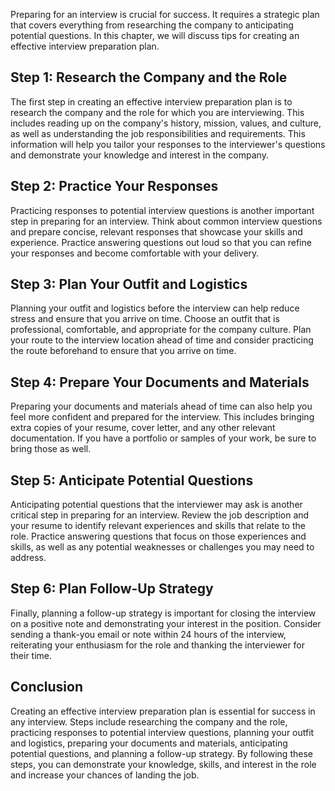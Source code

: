 
Preparing for an interview is crucial for success. It requires a strategic plan that covers everything from researching the company to anticipating potential questions. In this chapter, we will discuss tips for creating an effective interview preparation plan.

Step 1: Research the Company and the Role
-----------------------------------------

The first step in creating an effective interview preparation plan is to research the company and the role for which you are interviewing. This includes reading up on the company's history, mission, values, and culture, as well as understanding the job responsibilities and requirements. This information will help you tailor your responses to the interviewer's questions and demonstrate your knowledge and interest in the company.

Step 2: Practice Your Responses
-------------------------------

Practicing responses to potential interview questions is another important step in preparing for an interview. Think about common interview questions and prepare concise, relevant responses that showcase your skills and experience. Practice answering questions out loud so that you can refine your responses and become comfortable with your delivery.

Step 3: Plan Your Outfit and Logistics
--------------------------------------

Planning your outfit and logistics before the interview can help reduce stress and ensure that you arrive on time. Choose an outfit that is professional, comfortable, and appropriate for the company culture. Plan your route to the interview location ahead of time and consider practicing the route beforehand to ensure that you arrive on time.

Step 4: Prepare Your Documents and Materials
--------------------------------------------

Preparing your documents and materials ahead of time can also help you feel more confident and prepared for the interview. This includes bringing extra copies of your resume, cover letter, and any other relevant documentation. If you have a portfolio or samples of your work, be sure to bring those as well.

Step 5: Anticipate Potential Questions
--------------------------------------

Anticipating potential questions that the interviewer may ask is another critical step in preparing for an interview. Review the job description and your resume to identify relevant experiences and skills that relate to the role. Practice answering questions that focus on those experiences and skills, as well as any potential weaknesses or challenges you may need to address.

Step 6: Plan Follow-Up Strategy
-------------------------------

Finally, planning a follow-up strategy is important for closing the interview on a positive note and demonstrating your interest in the position. Consider sending a thank-you email or note within 24 hours of the interview, reiterating your enthusiasm for the role and thanking the interviewer for their time.

Conclusion
----------

Creating an effective interview preparation plan is essential for success in any interview. Steps include researching the company and the role, practicing responses to potential interview questions, planning your outfit and logistics, preparing your documents and materials, anticipating potential questions, and planning a follow-up strategy. By following these steps, you can demonstrate your knowledge, skills, and interest in the role and increase your chances of landing the job.
